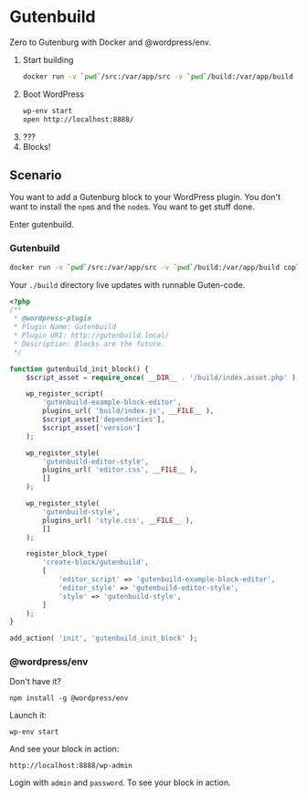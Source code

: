 # Gutenbuild

Zero to Gutenburg with Docker and @wordpress/env.

1. Start building
   ```bash
   docker run -v `pwd`/src:/var/app/src -v `pwd`/build:/var/app/build coplusco/gutenbuild
   ```
2. Boot WordPress
   ```bash
   wp-env start
   open http://localhost:8888/
   ```
3. ???
4. Blocks!

## Scenario

You want to add a Gutenburg block to your WordPress plugin. You don't want to install the `npm`s and the `node`s. You want to get stuff done.

Enter gutenbuild.

### Gutenbuild

```bash
docker run -v `pwd`/src:/var/app/src -v `pwd`/build:/var/app/build coplusco/gutenbuild
```

Your `./build` directory live updates with runnable Guten-code.

```php
<?php
/**
 * @wordpress-plugin
 * Plugin Name: Gutenbuild
 * Plugin URI: http://gutenbuild.local/
 * Description: Blocks are the future.
 */

function gutenbuild_init_block() {
	$script_asset = require_once( __DIR__ . '/build/index.asset.php' );

	wp_register_script(
		'gutenbuild-example-block-editor',
		plugins_url( 'build/index.js', __FILE__ ),
		$script_asset['dependencies'],
		$script_asset['version']
	);

	wp_register_style(
		'gutenbuild-editor-style',
		plugins_url( 'editor.css', __FILE__ ),
		[]
	);

	wp_register_style(
		'gutenbuild-style',
		plugins_url( 'style.css', __FILE__ ),
		[]
	);

	register_block_type(
		'create-block/gutenbuild',
		[
			'editor_script' => 'gutenbuild-example-block-editor',
			'editor_style' => 'gutenbuild-editor-style',
			'style' => 'gutenbuild-style',
		]
	);
}

add_action( 'init', 'gutenbuild_init_block' );
```

### @wordpress/env

Don't have it?

```
npm install -g @wordpress/env
```

Launch it:

```
wp-env start
```

And see your block in action:

```
http://localhost:8888/wp-admin
```

Login with `admin` and `password`. To see your block in action.